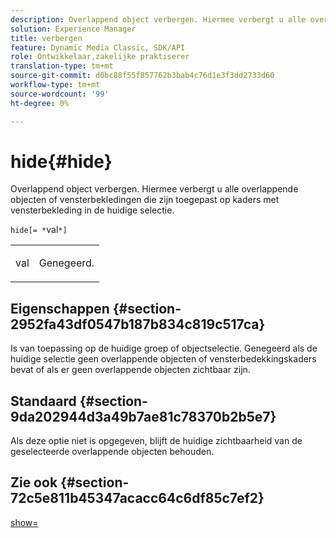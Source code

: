 ```yaml
---
description: Overlappend object verbergen. Hiermee verbergt u alle overlappende objecten of vensterbekledingen die zijn toegepast op kaders met vensterbekleding in de huidige selectie.
solution: Experience Manager
title: verbergen
feature: Dynamic Media Classic, SDK/API
role: Ontwikkelaar,zakelijke praktiserer
translation-type: tm+mt
source-git-commit: d0bc88f55f857762b3bab4c76d1e3f3dd2733d60
workflow-type: tm+mt
source-wordcount: '99'
ht-degree: 0%

---
```



# hide{#hide}

Overlappend object verbergen. Hiermee verbergt u alle overlappende objecten of vensterbekledingen die zijn toegepast op kaders met vensterbekleding in de huidige selectie.

`hide[= *`val`*]`

<table id="simpletable_015459EC2F4642A59B04F0B8064070B1"> 
 <tr class="strow"> 
  <td class="stentry"> <p><span class="codeph"> <span class="varname"> val</span></span> </p> </td> 
  <td class="stentry"> <p>Genegeerd. </p></td> 
 </tr> 
</table>

## Eigenschappen {#section-2952fa43df0547b187b834c819c517ca}

Is van toepassing op de huidige groep of objectselectie. Genegeerd als de huidige selectie geen overlappende objecten of vensterbedekkingskaders bevat of als er geen overlappende objecten zichtbaar zijn.

## Standaard {#section-9da202944d3a49b7ae81c78370b2b5e7}

Als deze optie niet is opgegeven, blijft de huidige zichtbaarheid van de geselecteerde overlappende objecten behouden.

## Zie ook {#section-72c5e811b45347acacc64c6df85c7ef2}

[show=](../../../../../ir-api/http-protocol/image-rendering-api-ref/c-ir-http-protocol-ref/c-ir-http-protocol-command-reference/r-ir-show.md#reference-f1824e1a501144bc9a6ae28de8e6bcb9)
